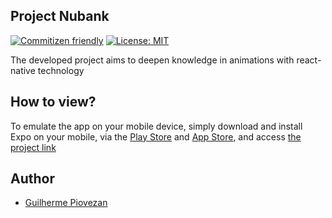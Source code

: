 ## Project Nubank

[![Commitizen friendly](https://img.shields.io/badge/commitizen-friendly-brightgreen.svg)](http://commitizen.github.io/cz-cli/)
[![License: MIT](https://img.shields.io/badge/License-MIT-yellow.svg)](https://opensource.org/licenses/MIT)


<p>The developed project aims to deepen knowledge in animations with react-native technology</p>

## How to view?

To emulate the app on your mobile device, simply download and install Expo on your mobile, via the [Play Store](https://play.google.com/store/apps/details?id=host.exp.exponent&hl=pt_BR&gl=US) and [App Store](https://apps.apple.com/br/app/expo-go/id982107779), and access [the project link](https://expo.dev/accounts/guipiovezan/projects/projetec-nubank/builds/4fa783b1-45bf-4539-bdce-66a66ccba4d6)

## Author

- [Guilherme Piovezan](https://github.com/GuiPiovezan)

